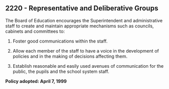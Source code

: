 ## 2220 - Representative and Deliberative Groups

The Board of Education encourages the Superintendent and administrative staff to create and maintain appropriate mechanisms such as councils, cabinets and committees to:

1.  Foster good communications within the staff.

2.  Allow each member of the staff to have a voice in the development of policies and in the making of decisions affecting them.

3.  Establish reasonable and easily used avenues of communication for the public, the pupils and the school system staff.

**Policy adopted:  April 7, 1999**